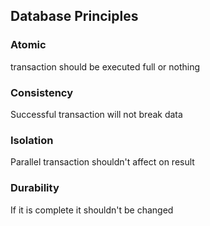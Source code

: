 ## Database Principles

### Atomic
transaction should be executed full or nothing

### Consistency
Successful transaction will not break data

### Isolation
Parallel transaction shouldn't affect on result

### Durability
If it is complete it shouldn't be changed
